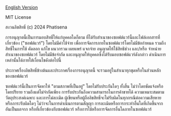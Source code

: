 [English Version](LICENSE.md)

MIT License

สงวนลิขสิทธิ์ (c) 2024 Phatisena

การอนุญาตนี้เป็นการมอบสิทธิ์ให้แก่บุคคลใดก็ตาม
ที่ได้รับสำเนาของซอฟต์แวร์นี้และไฟล์เอกสารที่เกี่ยวข้อง
("ซอฟต์แวร์") โดยไม่มีค่าใช้จ่าย
เพื่อการจัดการภายในซอฟต์แวร์โดยไม่มีข้อกำหนด
รวมถึงสิทธิ์ในการใช้ คัดลอก แก้ไข ผนวกรวม เผยแพร่
แจกจ่าย อนุญาตให้ใช้สิทธิช่วง และ/หรือ
จำหน่ายสำเนาของซอฟต์แวร์ โดยไม่มีข้อจำกัด
และอนุญาตให้บุคคลซึ่งได้รับมอบซอฟต์แวร์ดังกล่าว
ดำเนินการเหล่านั้นได้ภายใต้เงื่อนไขดังต่อไปนี้

ประกาศเรื่องลิขสิทธิ์ข้างต้นและประกาศเรื่องการอนุญาตนี้
จะรวมอยู่ในสำเนาทุกชุดหรือในส่วนหลักของซอฟต์แวร์

ซอฟต์แวร์นี้เป็นการจัดหาให้ "ตามสภาพที่เป็นอยู่"
โดยไม่รับประกันใดๆ ทั้งสิ้น ไม่ว่าโดยชัดแจ้งหรือโดยปริยาย
รวมถึงแต่ไม่จำกัดเพียง การรับประกันถึงความสามารถในการค้าขายได้
ความเหมาะสมตามวัตถุประสงค์เฉพาะ และการไม่ละเมิด
ผู้เขียนหรือผู้ถือลิขสิทธิ์จะไม่รับผิดในทุกกรณีต่อความเสียหายหรือภาระรับผิดใดๆ
ไม่ว่าจะในการดำเนินการตามสัญญา การละเมิดหรือการกระทำอื่นใดที่เกิดขึ้นจาก
อันเป็นผลจาก หรือที่เกี่ยวข้องกับซอฟต์แวร์
หรือการใช้หรือการจัดการอื่นใดภายในซอฟต์แวร์
